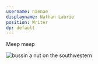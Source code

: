 ```yaml
---
username: naenae
displayname: Nathan Laurie
position: Writer
dp: default
---
```

Meep meep

![bussin a nut on the southwestern](http://i.imgur.com/1YVKG8j.jpg)
